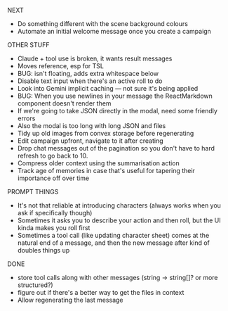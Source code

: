 NEXT

- Do something different with the scene background colours
- Automate an initial welcome message once you create a campaign

OTHER STUFF

- Claude + tool use is broken, it wants result messages
- Moves reference, esp for TSL
- BUG: <SidebarTrigger /> isn't floating, adds extra whitespace below
- Disable text input when there's an active roll to do
- Look into Gemini implicit caching — not sure it's being applied
- BUG: When you use newlines in your message the ReactMarkdown component doesn't render them
- If we're going to take JSON directly in the modal, need some friendly errors
- Also the modal is too long with long JSON and files
- Tidy up old images from convex storage before regenerating
- Edit campaign upfront, navigate to it after creating
- Drop chat messages out of the pagination so you don't have to hard refresh to go back to 10.
- Compress older context using the summarisation action
- Track age of memories in case that's useful for tapering their importance off over time

PROMPT THINGS

- It's not that reliable at introducing characters (always works when you ask if specifically though)
- Sometimes it asks you to describe your action and then roll, but the UI kinda makes you roll first
- Sometimes a tool call (like updating character sheet) comes at the natural end of a message, and then the new message after kind of doubles things up

DONE

- store tool calls along with other messages (string -> string[]? or more structured?)
- figure out if there's a better way to get the files in context
- Allow regenerating the last message
